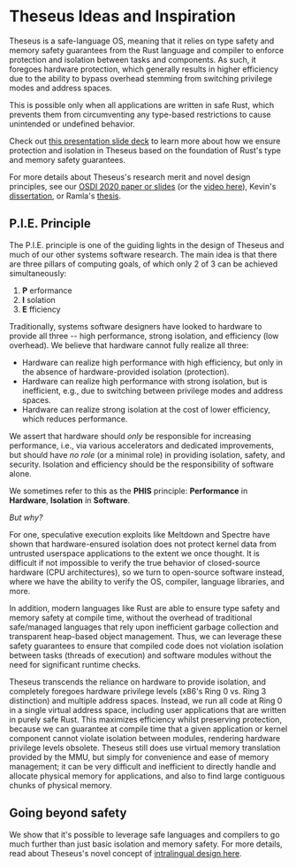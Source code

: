 # Theseus Ideas and Inspiration

Theseus is a safe-language OS, meaning that it relies on type safety and memory safety guarantees from the Rust language and compiler to enforce protection and isolation between tasks and components. 
As such, it foregoes hardware protection, which generally results in higher efficiency due to the ability to bypass overhead stemming from switching privilege modes and address spaces. 

This is possible only when all applications are written in safe Rust, which prevents them from circumventing any type-based restrictions to cause unintended or undefined behavior.

Check out [this presentation slide deck](https://docs.google.com/presentation/d/1GG5xGyK5IOuRpdNV0O_BhibO-X5tI6u_qtO_okoI1Gk/edit?usp=sharing) to learn more about how we ensure protection and isolation in Theseus based on the foundation of Rust's type and memory safety guarantees.

For more details about Theseus's research merit and novel design principles, see our [OSDI 2020 paper or slides](https://www.usenix.org/conference/osdi20/presentation/boos) (or the [video here](https://www.youtube.com/watch?v=i1pLDZKtlBI)), Kevin's [dissertation](https://scholarship.rice.edu/handle/1911/109201), or Ramla's [thesis](https://scholarship.rice.edu/handle/1911/109609). 


## P.I.E. Principle
The P.I.E. principle is one of the guiding lights in the design of Theseus and much of our other systems software research.
The main idea is that there are three pillars of computing goals, of which only 2 of 3 can be achieved simultaneously:
1. **P** erformance
2. **I** solation
3. **E** fficiency

Traditionally, systems software designers have looked to hardware to provide all three -- high performance, strong isolation, and efficiency (low overhead). 
We believe that hardware cannot fully realize all three:
* Hardware can realize high performance with high efficiency, but only in the absence of hardware-provided isolation (protection).
* Hardware can realize high performance with strong isolation, but is inefficient, e.g., due to switching between privilege modes and address spaces.
* Hardware can realize strong isolation at the cost of lower efficiency, which reduces performance.


We assert that hardware should *only* be responsible for increasing performance, i.e., via various accelerators and dedicated improvements, but should have *no role* (or a minimal role) in providing isolation, safety, and security.
Isolation and efficiency should be the responsibility of software alone.

We sometimes refer to this as the **PHIS** principle: **Performance** in **Hardware**, **Isolation** in **Software**.

*But why?*

For one, speculative execution exploits like Meltdown and Spectre have shown that hardware-ensured isolation does not protect kernel data from untrusted userspace applications to the extent we once thought. It is difficult if not impossible to verify the true behavior of closed-source hardware (CPU architectures), so we turn to open-source software instead, where we have the ability to verify the OS, compiler, language libraries, and more. 

In addition, modern languages like Rust are able to ensure type safety and memory safety at compile time, without the overhead of traditional safe/managed languages that rely upon inefficient garbage collection and transparent heap-based object management.
Thus, we can leverage these safety guarantees to ensure that compiled code does not violation isolation between tasks (threads of execution) and software modules without the need for significant runtime checks.


Theseus transcends the reliance on hardware to provide isolation, and completely foregoes hardware privilege levels (x86's Ring 0 vs. Ring 3 distinction) and multiple address spaces.
Instead, we run all code at Ring 0 in a single virtual address space, including user applications that are written in purely safe Rust.
This maximizes efficiency whilst preserving protection, because we can guarantee at compile time that a given application or kernel component cannot violate isolation between modules, rendering hardware privilege levels obsolete.
Theseus still does use virtual memory translation provided by the MMU, but simply for convenience and ease of memory management; it can be very difficult and inefficient to directly handle and allocate physical memory for applications, and also to find large contiguous chunks of physical memory. 


## Going beyond safety

We show that it's possible to leverage safe languages and compilers to go much further than just basic isolation and memory safety. 
For more details, read about Theseus's novel concept of [intralingual design here](intralingual.md).